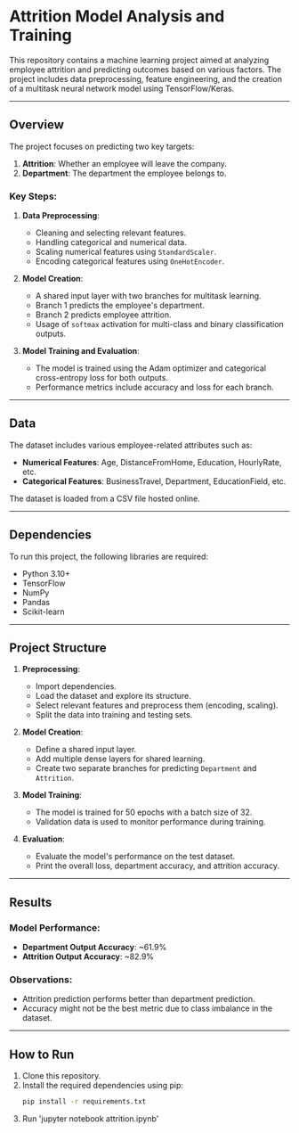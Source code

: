# Attrition Model Analysis and Training

This repository contains a machine learning project aimed at analyzing employee attrition and predicting outcomes based on various factors. The project includes data preprocessing, feature engineering, and the creation of a multitask neural network model using TensorFlow/Keras.

---

## Overview

The project focuses on predicting two key targets:
1. **Attrition**: Whether an employee will leave the company.
2. **Department**: The department the employee belongs to.

### Key Steps:
1. **Data Preprocessing**:
   - Cleaning and selecting relevant features.
   - Handling categorical and numerical data.
   - Scaling numerical features using `StandardScaler`.
   - Encoding categorical features using `OneHotEncoder`.

2. **Model Creation**:
   - A shared input layer with two branches for multitask learning.
   - Branch 1 predicts the employee's department.
   - Branch 2 predicts employee attrition.
   - Usage of `softmax` activation for multi-class and binary classification outputs.

3. **Model Training and Evaluation**:
   - The model is trained using the Adam optimizer and categorical cross-entropy loss for both outputs.
   - Performance metrics include accuracy and loss for each branch.

---

## Data

The dataset includes various employee-related attributes such as:
- **Numerical Features**: Age, DistanceFromHome, Education, HourlyRate, etc.
- **Categorical Features**: BusinessTravel, Department, EducationField, etc.

The dataset is loaded from a CSV file hosted online.

---

## Dependencies

To run this project, the following libraries are required:
- Python 3.10+
- TensorFlow
- NumPy
- Pandas
- Scikit-learn

---

## Project Structure

1. **Preprocessing**:
   - Import dependencies.
   - Load the dataset and explore its structure.
   - Select relevant features and preprocess them (encoding, scaling).
   - Split the data into training and testing sets.

2. **Model Creation**:
   - Define a shared input layer.
   - Add multiple dense layers for shared learning.
   - Create two separate branches for predicting `Department` and `Attrition`.

3. **Model Training**:
   - The model is trained for 50 epochs with a batch size of 32.
   - Validation data is used to monitor performance during training.

4. **Evaluation**:
   - Evaluate the model's performance on the test dataset.
   - Print the overall loss, department accuracy, and attrition accuracy.

---

## Results

### Model Performance:
- **Department Output Accuracy**: ~61.9%
- **Attrition Output Accuracy**: ~82.9%

### Observations:
- Attrition prediction performs better than department prediction.
- Accuracy might not be the best metric due to class imbalance in the dataset.

---

## How to Run

1. Clone this repository.
2. Install the required dependencies using pip:
   ```bash
   pip install -r requirements.txt
3. Run 'jupyter notebook attrition.ipynb'
